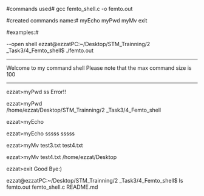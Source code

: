 #commands used#
gcc femto_shell.c -o femto.out

#created commands name:#
myEcho
myPwd
myMv
exit

#examples:#


--open shell
ezzat@ezzatPC:~/Desktop/STM_Trainning/2 _Task3/4_Femto_shell$ ./femto.out 


*********************************************************

Welcome to my command shell
Please note that the max command size is 100

*********************************************************
ezzat>myPwd ss
Error!!

ezzat>myPwd           
/home/ezzat/Desktop/STM_Trainning/2 _Task3/4_Femto_shell

ezzat>myEcho

ezzat>myEcho sssss
sssss

ezzat>myMv test3.txt test4.txt   

ezzat>myMv test4.txt /home/ezzat/Desktop

ezzat>exit
Good Bye:)

ezzat@ezzatPC:~/Desktop/STM_Trainning/2 _Task3/4_Femto_shell$ ls
femto.out  femto_shell.c  README.md

